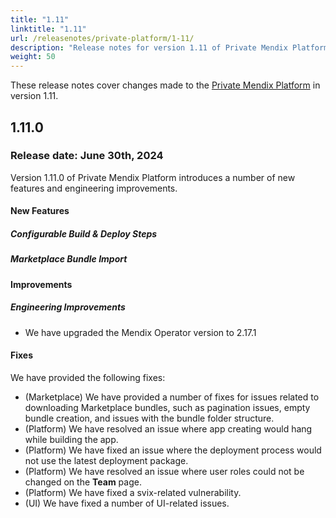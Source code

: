 ```yaml
---
title: "1.11"
linktitle: "1.11"
url: /releasenotes/private-platform/1-11/
description: "Release notes for version 1.11 of Private Mendix Platform"
weight: 50
---
```


These release notes cover changes made to the [Private Mendix Platform](/private-mendix-platform/) in version 1.11.

## 1.11.0

### Release date: June 30th, 2024

Version 1.11.0 of Private Mendix Platform introduces a number of new features and engineering improvements.

#### New Features

##### Configurable Build & Deploy Steps

##### Marketplace Bundle Import

#### Improvements

##### Engineering Improvements

* We have upgraded the Mendix Operator version to 2.17.1

#### Fixes

We have provided the following fixes:

* (Marketplace) We have provided a number of fixes for issues related to downloading Marketplace bundles, such as pagination issues, empty bundle creation, and issues with the bundle folder structure.
* (Platform) We have resolved an issue where app creating would hang while building the app.
* (Platform) We have fixed an issue where the deployment process would not use the latest deployment package.
* (Platform) We have resolved an issue where user roles could not be changed on the **Team** page.
* (Platform) We have fixed a svix-related vulnerability.
* (UI) We have fixed a number of UI-related issues.
